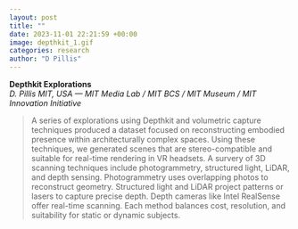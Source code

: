 ```yaml
---
layout: post
title: ""
date: 2023-11-01 22:21:59 +00:00
image: depthkit_1.gif
categories: research
author: "D Pillis"
---
```


**Depthkit Explorations**  
*D. Pillis*
*MIT, USA — MIT Media Lab / MIT BCS / MIT Museum / MIT Innovation Initiative*
<blockquote> <p>A series of explorations using Depthkit and volumetric capture techniques produced a dataset focused on reconstructing embodied presence within architecturally complex spaces. Using these techniques, we generated scenes that are stereo-compatible and suitable for real-time rendering in VR headsets. A survery of 3D scanning techniques include photogrammetry, structured light, LiDAR, and depth sensing. Photogrammetry uses overlapping photos to reconstruct geometry. Structured light and LiDAR project patterns or lasers to capture precise depth. Depth cameras like Intel RealSense offer real-time scanning. Each method balances cost, resolution, and suitability for static or dynamic subjects.

 </p> </blockquote>
